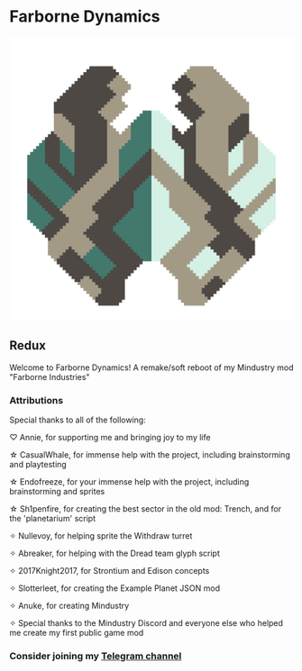 # Farborne Dynamics
![banner](icon.png)

## Redux
Welcome to Farborne Dynamics! A remake/soft reboot of my Mindustry mod "Farborne Industries"

### Attributions
Special thanks to all of the following:

♡  Annie, for supporting me and bringing joy to my life

☆  CasualWhale, for immense help with the project, including brainstorming and playtesting

☆  Endofreeze, for your immense help with the project, including brainstorming and sprites

☆  Sh1penfire, for creating the best sector in the old mod: Trench, and for the 'planetarium' script

✧  Nullevoy, for helping sprite the Withdraw turret

✧  Abreaker, for helping with the Dread team glyph script

✧  2017Knight2017, for Strontium and Edison concepts

✧  Slotterleet, for creating the Example Planet JSON mod

✧  Anuke, for creating Mindustry

✧  Special thanks to the Mindustry Discord and everyone else who helped me create my first public game mod

### Consider joining my [Telegram channel](https://t.me/farborne)
